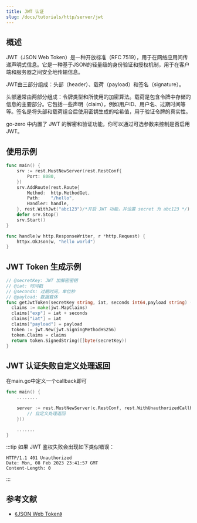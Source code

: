 ```yaml
---
title: JWT 认证 
slug: /docs/tutorials/http/server/jwt
---
```


## 概述

JWT（JSON Web Token）是一种开放标准（RFC 7519），用于在网络应用间传递声明式信息。它是一种基于JSON的轻量级的身份验证和授权机制，用于在客户端和服务器之间安全地传输信息。

JWT由三部分组成：头部（header）、载荷（payload）和签名（signature）。

头部通常由两部分组成：令牌类型和所使用的加密算法。载荷是包含令牌中存储的信息的主要部分。它包括一些声明（claim），例如用户ID、用户名、过期时间等等。签名是将头部和载荷组合后使用密钥生成的哈希值，用于验证令牌的真实性。

go-zero 中内置了 JWT 的解密和验证功能，你可以通过可选参数来控制是否启用 JWT。

## 使用示例

```go {9}
func main() {
	srv := rest.MustNewServer(rest.RestConf{
		Port: 8080,
	})
	srv.AddRoute(rest.Route{
		Method:  http.MethodGet,
		Path:    "/hello",
		Handler: handle,
	}, rest.WithJwt("abc123")/*开启 JWT 功能，并设置 secret 为 abc123 */)
	defer srv.Stop()
	srv.Start()
}

func handle(w http.ResponseWriter, r *http.Request) {
	httpx.OkJson(w, "hello world")
}
```

## JWT Token 生成示例

```go
// @secretKey: JWT 加解密密钥
// @iat: 时间戳
// @seconds: 过期时间，单位秒
// @payload: 数据载体
func getJwtToken(secretKey string, iat, seconds int64,payload string) (string, error) {
  claims := make(jwt.MapClaims)
  claims["exp"] = iat + seconds
  claims["iat"] = iat
  claims["payload"] = payload
  token := jwt.New(jwt.SigningMethodHS256)
  token.Claims = claims
  return token.SignedString([]byte(secretKey))
}
```


## JWT 认证失败自定义处理返回

在main.go中定义一个callback即可
```go
func main() {
	........

	server := rest.MustNewServer(c.RestConf, rest.WithUnauthorizedCallback(func(w http.ResponseWriter, r *http.Request, err error) {
		// 自定义处理返回
	}))

	.......
}

```

:::tip
如果 JWT 鉴权失败会出现如下类似错误：
```
HTTP/1.1 401 Unauthorized
Date: Mon, 08 Feb 2023 23:41:57 GMT
Content-Length: 0
```
:::

## 参考文献

- <a href="https://jwt.io/introduction/" target="_blank">《JSON Web Token》</a>